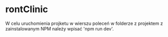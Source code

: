 # rontClinic

W celu uruchomienia projketu w wierszu poleceń w folderze z projektem z zainstalowanym NPM należy wpisać
'npm run dev'.
